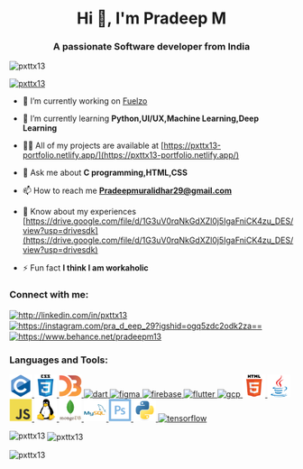 <h1 align="center">Hi 👋, I'm Pradeep M</h1>
<h3 align="center">A passionate Software developer from India</h3>

<p align="left"> <img src="https://komarev.com/ghpvc/?username=pxttx13&label=Profile%20views&color=0e75b6&style=flat" alt="pxttx13" /> </p>

<p align="left"> <a href="https://github.com/ryo-ma/github-profile-trophy"><img src="https://github-profile-trophy.vercel.app/?username=pxttx13" alt="pxttx13" /></a> </p>

- 🔭 I’m currently working on [Fuelzo](https://www.behance.net/gallery/176318919/FUELZO)

- 🌱 I’m currently learning **Python,UI/UX,Machine Learning,Deep Learning**

- 👨‍💻 All of my projects are available at [https://pxttx13-portfolio.netlify.app/](https://pxttx13-portfolio.netlify.app/)

- 💬 Ask me about **C programming,HTML,CSS**

- 📫 How to reach me **Pradeepmuralidhar29@gmail.com**

- 📄 Know about my experiences [https://drive.google.com/file/d/1G3uV0rqNkGdXZl0j5IgaFniCK4zu_DES/view?usp=drivesdk](https://drive.google.com/file/d/1G3uV0rqNkGdXZl0j5IgaFniCK4zu_DES/view?usp=drivesdk)

- ⚡ Fun fact **I think I am workaholic**

<h3 align="left">Connect with me:</h3>
<p align="left">
<a href="https://linkedin.com/in/http://linkedin.com/in/pxttx13" target="blank"><img align="center" src="https://raw.githubusercontent.com/rahuldkjain/github-profile-readme-generator/master/src/images/icons/Social/linked-in-alt.svg" alt="http://linkedin.com/in/pxttx13" height="30" width="40" /></a>
<a href="https://instagram.com/https://instagram.com/pra_d_eep_29?igshid=ogq5zdc2odk2za==" target="blank"><img align="center" src="https://raw.githubusercontent.com/rahuldkjain/github-profile-readme-generator/master/src/images/icons/Social/instagram.svg" alt="https://instagram.com/pra_d_eep_29?igshid=ogq5zdc2odk2za==" height="30" width="40" /></a>
<a href="https://www.behance.net/https://www.behance.net/pradeepm13" target="blank"><img align="center" src="https://raw.githubusercontent.com/rahuldkjain/github-profile-readme-generator/master/src/images/icons/Social/behance.svg" alt="https://www.behance.net/pradeepm13" height="30" width="40" /></a>
</p>

<h3 align="left">Languages and Tools:</h3>
<p align="left"> <a href="https://www.cprogramming.com/" target="_blank" rel="noreferrer"> <img src="https://raw.githubusercontent.com/devicons/devicon/master/icons/c/c-original.svg" alt="c" width="40" height="40"/> </a> <a href="https://www.w3schools.com/css/" target="_blank" rel="noreferrer"> <img src="https://raw.githubusercontent.com/devicons/devicon/master/icons/css3/css3-original-wordmark.svg" alt="css3" width="40" height="40"/> </a> <a href="https://d3js.org/" target="_blank" rel="noreferrer"> <img src="https://raw.githubusercontent.com/devicons/devicon/master/icons/d3js/d3js-original.svg" alt="d3js" width="40" height="40"/> </a> <a href="https://dart.dev" target="_blank" rel="noreferrer"> <img src="https://www.vectorlogo.zone/logos/dartlang/dartlang-icon.svg" alt="dart" width="40" height="40"/> </a> <a href="https://www.figma.com/" target="_blank" rel="noreferrer"> <img src="https://www.vectorlogo.zone/logos/figma/figma-icon.svg" alt="figma" width="40" height="40"/> </a> <a href="https://firebase.google.com/" target="_blank" rel="noreferrer"> <img src="https://www.vectorlogo.zone/logos/firebase/firebase-icon.svg" alt="firebase" width="40" height="40"/> </a> <a href="https://flutter.dev" target="_blank" rel="noreferrer"> <img src="https://www.vectorlogo.zone/logos/flutterio/flutterio-icon.svg" alt="flutter" width="40" height="40"/> </a> <a href="https://cloud.google.com" target="_blank" rel="noreferrer"> <img src="https://www.vectorlogo.zone/logos/google_cloud/google_cloud-icon.svg" alt="gcp" width="40" height="40"/> </a> <a href="https://www.w3.org/html/" target="_blank" rel="noreferrer"> <img src="https://raw.githubusercontent.com/devicons/devicon/master/icons/html5/html5-original-wordmark.svg" alt="html5" width="40" height="40"/> </a> <a href="https://www.java.com" target="_blank" rel="noreferrer"> <img src="https://raw.githubusercontent.com/devicons/devicon/master/icons/java/java-original.svg" alt="java" width="40" height="40"/> </a> <a href="https://developer.mozilla.org/en-US/docs/Web/JavaScript" target="_blank" rel="noreferrer"> <img src="https://raw.githubusercontent.com/devicons/devicon/master/icons/javascript/javascript-original.svg" alt="javascript" width="40" height="40"/> </a> <a href="https://www.linux.org/" target="_blank" rel="noreferrer"> <img src="https://raw.githubusercontent.com/devicons/devicon/master/icons/linux/linux-original.svg" alt="linux" width="40" height="40"/> </a> <a href="https://www.mongodb.com/" target="_blank" rel="noreferrer"> <img src="https://raw.githubusercontent.com/devicons/devicon/master/icons/mongodb/mongodb-original-wordmark.svg" alt="mongodb" width="40" height="40"/> </a> <a href="https://www.mysql.com/" target="_blank" rel="noreferrer"> <img src="https://raw.githubusercontent.com/devicons/devicon/master/icons/mysql/mysql-original-wordmark.svg" alt="mysql" width="40" height="40"/> </a> <a href="https://www.photoshop.com/en" target="_blank" rel="noreferrer"> <img src="https://raw.githubusercontent.com/devicons/devicon/master/icons/photoshop/photoshop-line.svg" alt="photoshop" width="40" height="40"/> </a> <a href="https://www.python.org" target="_blank" rel="noreferrer"> <img src="https://raw.githubusercontent.com/devicons/devicon/master/icons/python/python-original.svg" alt="python" width="40" height="40"/> </a> <a href="https://www.tensorflow.org" target="_blank" rel="noreferrer"> <img src="https://www.vectorlogo.zone/logos/tensorflow/tensorflow-icon.svg" alt="tensorflow" width="40" height="40"/> </a> </p>

<p><img align="left" src="https://github-readme-stats.vercel.app/api/top-langs?username=pxttx13&show_icons=true&locale=en&layout=compact" alt="pxttx13" /></p>

<p>&nbsp;<img align="center" src="https://github-readme-stats.vercel.app/api?username=pxttx13&show_icons=true&locale=en" alt="pxttx13" /></p>

<p><img align="center" src="https://github-readme-streak-stats.herokuapp.com/?user=pxttx13&" alt="pxttx13" /></p>
